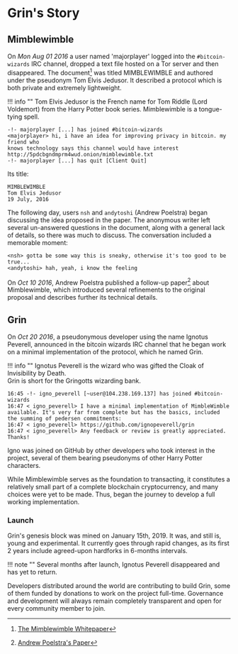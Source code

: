 # Grin's Story

## Mimblewimble

On *Mon Aug 01 2016* a user named 'majorplayer' logged into the `#bitcoin-wizards` IRC channel, dropped a text file hosted on a Tor server and then disappeared. The document[^1] was titled MIMBLEWIMBLE and authored under the pseudonym  Tom Elvis Jedusor. It described a protocol which is both private and extremely lightweight.

!!! info ""
    Tom Elvis Jedusor is the French name for Tom Riddle (Lord Voldemort) from the Harry Potter book series.
    Mimblewimble is a tongue-tying spell.

```text
-!- majorplayer [...] has joined #bitcoin-wizards
<majorplayer> hi, i have an idea for improving privacy in bitcoin. my friend who
knows technology says this channel would have interest
http://5pdcbgndmprm4wud.onion/mimblewimble.txt
-!- majorplayer [...] has quit [Client Quit]
```

Its title:

```text
MIMBLEWIMBLE
Tom Elvis Jedusor
19 July, 2016
```

The following day, users `nsh` and `andytoshi` (Andrew Poelstra) began discussing the idea proposed in the paper. The anonymous writer left several un-answered questions in the document, along with a general lack of details, so there was much to discuss. The conversation included a memorable moment:

```text
<nsh> gotta be some way this is sneaky, otherwise it's too good to be true...
<andytoshi> hah, yeah, i know the feeling
```

On *Oct 10 2016*, Andrew Poelstra published a follow-up paper[^2] about Mimblewimble, which introduced several refinements to the original proposal and describes further its technical details.

## Grin

On *Oct 20 2016*, a pseudonymous developer using the name Ignotus Peverell, announced in the bitcoin wizards IRC channel that he began work on a minimal implementation of the protocol, which he named Grin.

!!! info ""
    Ignotus Peverell is the wizard who was gifted the Cloak of Invisibility by Death. </br>
    Grin is short for the Gringotts wizarding bank.

```text
16:45 -!- igno_peverell [~user@104.238.169.137] has joined #bitcoin-wizards
16:47 < igno_peverell> I have a minimal implementation of MimbleWimble available. It's very far from complete but has the basics, included the summing of pedersen commitments:
16:47 < igno_peverell> https://github.com/ignopeverell/grin
16:47 < igno_peverell> Any feedback or review is greatly appreciated. Thanks!
```

Igno was joined on GitHub by other developers who took interest in the project, several of them bearing pseudonyms of other Harry Potter characters.

While Mimblewimble serves as the foundation to transacting, it constitutes a relatively small part of a complete blockchain cryptocurrency, and many choices were yet to be made. Thus, began the journey to develop a full working implementation.

### Launch

Grin's genesis block was mined on January 15th, 2019. It was, and still is, young and experimental. It currently goes through rapid changes, as its first 2 years include agreed-upon hardforks in 6-months intervals.

!!! note ""
    Several months after launch, Ignotus Peverell disappeared and has yet to return.

Developers distributed around the world are contributing to build Grin, some of them funded by donations to work on the project full-time. Governance and development will always remain completely transparent and open for every community member to join.

[^1]: [The Mimblewimble Whitepaper](https://scalingbitcoin.org/papers/mimblewimble.txt)
[^2]: [Andrew Poelstra's Paper](https://download.wpsoftware.net/bitcoin/wizardry/mimblewimble.pdf)
